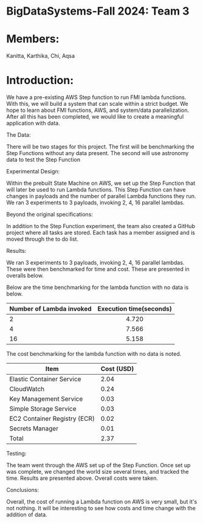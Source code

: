 # BigDataSystems-Fall 2024: Team 3 

# Members: 

Kanitta, Karthika, Chi, Aqsa

# Introduction: 

We have a pre-existing AWS Step function to run FMI lambda functions. With this, we will build a system that can scale within a strict budget. We hope to learn about FMI functions, AWS, and system/data parallelization. After all this has been completed, we would like to create a meaningful application with data.  

The Data:

There will be two stages for this project. The first will be benchmarking the Step Functions without any data present. The second will use astronomy data to test the Step Function

Experimental Design:

Within the prebuilt State Machine on AWS, we set up the Step Function that will later be used to run Lambda functions. This Step Function can have changes in payloads and the number of parallel Lambda functions they run. We ran 3 experiments to 3 payloads, invoking 2, 4, 16 parallel lambdas.  

Beyond the original specifications: 

In addition to the Step Function experiment, the team also created a GitHub project where all tasks are stored. Each task has a member assigned and is moved through the to do list.  

Results: 

We ran 3 experiments to 3 payloads, invoking 2, 4, 16 parallel lambdas. These were then benchmarked for time and cost. These are presented in overalls below. 

Below are the time benchmarking for the lambda function with no data is below. 

| Number of Lambda invoked | Execution time(seconds) |
|--------------------------|:-----------------------:|
| 2                        |          4.720          |
| 4                        |          7.566          |
| 16                       |          5.158          |


The cost benchmarking for the lambda function with no data is noted. 

| Item                         | Cost (USD) |
|------------------------------|------------|
| Elastic Container Service    | 2.04       |
| CloudWatch                   | 0.24       |
| Key Management Service       | 0.03       |
| Simple Storage Service       | 0.03       |
| EC2 Container Registry (ECR) | 0.02       |
| Secrets Manager              | 0.01       |
| Total                        | 2.37       |


Testing: 

The team went through the AWS set up of the Step Function. Once set up was complete, we changed the world size several times, and tracked the time. Results are presented above. Overall costs were taken. 

Conclusions: 

Overall, the cost of running a Lambda function on AWS is very small, but it's not nothing. It will be interesting to see how costs and time change with the addition of data. 
